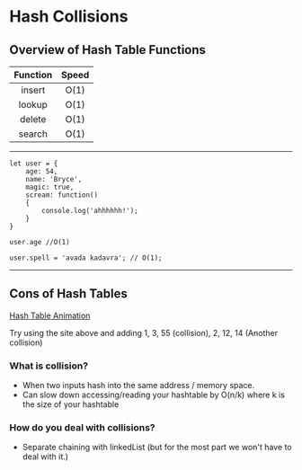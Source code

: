 # Hash Collisions

## Overview of Hash Table Functions
|Function|Speed|
|:-----:|:-----:|
|insert|O(1)|
|lookup| O(1)|
|delete| O(1)|
|search| O(1)|

---

```
let user = {
    age: 54,
    name: 'Bryce',
    magic: true,
    scream: function()
    {
        console.log('ahhhhhh!');
    }
}

user.age //O(1)

user.spell = 'avada kadavra'; // O(1);
```
---
## Cons of Hash Tables
[Hash Table Animation](https://www.cs.usfca.edu/~galles/visualization/OpenHash.html)

Try using the site above and adding 1, 3, 55 (collision), 2, 12, 14 (Another collision)

### What is collision?
- When two inputs hash into the same address / memory space.
- Can slow down accessing/reading your hashtable by O(n/k) where k is the size of your hashtable

### How do you deal with collisions?
- Separate chaining with linkedList (but for the most part we won't have to deal with it.)